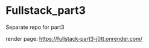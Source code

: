 # Fullstack_part3
Separate repo for part3 

render page: https://fullstack-part3-j0tt.onrender.com/

